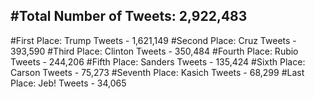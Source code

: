#Total Number of Tweets: 2,922,483 
---
#First Place: Trump Tweets - 1,621,149
#Second Place: Cruz Tweets - 393,590
#Third Place: Clinton Tweets - 350,484
#Fourth Place: Rubio Tweets - 244,206
#Fifth Place: Sanders Tweets - 135,424
#Sixth Place: Carson Tweets - 75,273
#Seventh Place: Kasich Tweets - 68,299
#Last Place: Jeb! Tweets - 34,065

